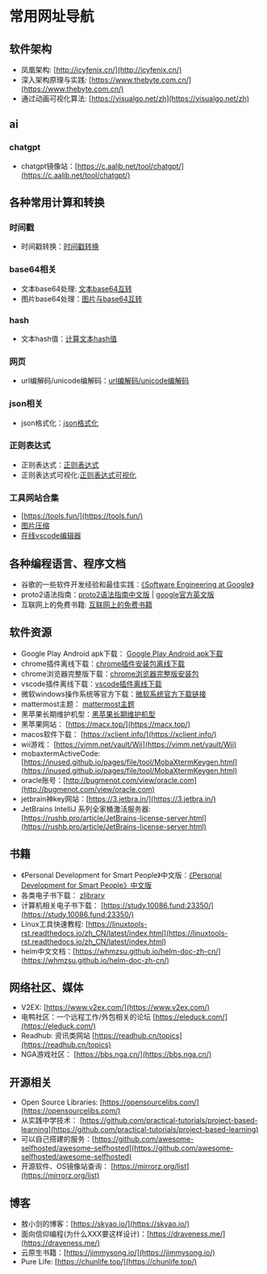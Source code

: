 # 常用网址导航

## 软件架构

- 凤凰架构: [http://icyfenix.cn/](http://icyfenix.cn/)
- 深入架构原理与实践: [https://www.thebyte.com.cn/](https://www.thebyte.com.cn/)
- 通过动画可视化算法: [https://visualgo.net/zh](https://visualgo.net/zh)

## ai

### chatgpt

- chatgpt镜像站：[https://c.aalib.net/tool/chatgpt/](https://c.aalib.net/tool/chatgpt/)

## 各种常用计算和转换

### 时间戳

- 时间戳转换：[时间戳转换](https://tool.lu/timestamp/)

### base64相关

- 文本base64处理: [文本base64互转](https://tool.oschina.net/encrypt?type=3)
- 图片base64处理：[图片与base64互转](https://www.toolnb.com/tools/base64ToImages.html)

### hash

- 文本hash值：[计算文本hash值](https://1024tools.com/hash)

### 网页

- url编解码/unicode编解码：[url编解码/unicode编解码](https://www.baidufe.com/fehelper/en-decode/index.html)

### json相关

- json格式化：[json格式化](https://www.baidufe.com/fehelper/json-format/index.html)

### 正则表达式

- 正则表达式：[正则表达式](https://tool.lu/regex/)
- 正则表达式可视化:[正则表达式可视化](https://jex.im/regulex/)

### 工具网站合集

- [https://tools.fun/](https://tools.fun/)
- [图片压缩](https://www.photofun.cn/compress/)
- [在线vscode编辑器](https://vscode.dev/)

## 各种编程语言、程序文档

- 谷歌的一些软件开发经验和最佳实践：[《Software Engineering at Google》](https://abseil.io/resources/swe_at_google.2.pdf)
- proto2语法指南：[proto2语法指南中文版](https://www.kancloud.cn/machh03/server/2088674) | [google官方英文版](https://developers.google.com/protocol-buffers/docs/reference/proto2-spec)
- 互联网上的免费书籍: [互联网上的免费书籍](https://github.com/ruanyf/free-books)

## 软件资源

- Google Play Android apk下载： [Google Play Android apk下载](https://apkpure.com/)
- chrome插件离线下载：[chrome插件安装包离线下载](https://crxdl.com/)
- chrome浏览器完整版下载：[chrome浏览器完整版安装包](https://www.iplaysoft.com/tools/chrome/)
- vscode插件离线下载：[vscode插件离线下载](https://www.vsixhub.com/)
- 微软windows操作系统等官方下载：[微软系统官方下载链接](https://tb.rg-adguard.net/public.php)
- mattermost主题： [mattermost主题](https://avasconcelos114.github.io/mattermost-themes/)
- 黑苹果长期维护机型：[黑苹果长期维护机型](https://blog.daliansky.net/Hackintosh-long-term-maintenance-model-checklist.html)
- 黑苹果网站： [https://macx.top/](https://macx.top/)
- macos软件下载： [https://xclient.info/](https://xclient.info/)
- wii游戏： [https://vimm.net/vault/Wii](https://vimm.net/vault/Wii)
- mobaxtermActiveCode: [https://inused.github.io/pages/file/tool/MobaXtermKeygen.html](https://inused.github.io/pages/file/tool/MobaXtermKeygen.html)
- oracle账号：[http://bugmenot.com/view/oracle.com](http://bugmenot.com/view/oracle.com)
- jetbrain神key网站：[https://3.jetbra.in/](https://3.jetbra.in/)
- JetBrains IntelliJ 系列全家桶激活服务器: [https://rushb.pro/article/JetBrains-license-server.html](https://rushb.pro/article/JetBrains-license-server.html)

## 书籍

- 《Personal Development for Smart People》中文版：[《Personal Development for Smart People》中文版](https://wtsnwei.github.io/pdsp/)
- 各类电子书下载： [zlibrary](https://flowus.cn/share/f9562bdf-d274-44a6-990f-c6d5a4d20a62)
- 计算机相关电子书下载： [https://study.10086.fund:23350/](https://study.10086.fund:23350/)
- Linux工具快速教程: [https://linuxtools-rst.readthedocs.io/zh_CN/latest/index.html](https://linuxtools-rst.readthedocs.io/zh_CN/latest/index.html)
- helm中文文档：[https://whmzsu.github.io/helm-doc-zh-cn/](https://whmzsu.github.io/helm-doc-zh-cn/)

## 网络社区、媒体

- V2EX: [https://www.v2ex.com/](https://www.v2ex.com/)
- 电鸭社区：一个远程工作/外包相关的论坛 [https://eleduck.com/](https://eleduck.com/)
- Readhub: 资讯类网站 [https://readhub.cn/topics](https://readhub.cn/topics)
- NGA游戏社区： [https://bbs.nga.cn/](https://bbs.nga.cn/)

## 开源相关

- Open Source Libraries: [https://opensourcelibs.com/](https://opensourcelibs.com/)
- 从实践中学技术： [https://github.com/practical-tutorials/project-based-learning](https://github.com/practical-tutorials/project-based-learning)
- 可以自己搭建的服务：[https://github.com/awesome-selfhosted/awesome-selfhosted](https://github.com/awesome-selfhosted/awesome-selfhosted)
- 开源软件、OS镜像站查询： [https://mirrorz.org/list](https://mirrorz.org/list)


## 博客

- 敖小剑的博客：[https://skyao.io/](https://skyao.io/)
- 面向信仰编程(为什么XXX要这样设计)：[https://draveness.me/](https://draveness.me/)
- 云原生书籍：[https://jimmysong.io/](https://jimmysong.io/)
- Pure Life: [https://chunlife.top/](https://chunlife.top/)
